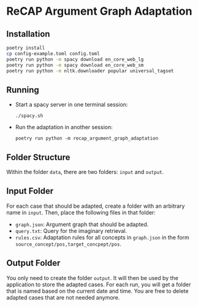 # ReCAP Argument Graph Adaptation

## Installation

```sh
poetry install
cp config-example.toml config.toml
poetry run python -m spacy download en_core_web_lg
poetry run python -m spacy download en_core_web_sm
poetry run python -m nltk.downloader popular universal_tagset
```

## Running

- Start a spacy server in one terminal session:

  `./spacy.sh`

- Run the adaptation in another session:

  `poetry run python -m recap_argument_graph_adaptation`

## Folder Structure

Within the folder `data`, there are two folders: `input` and `output`.

## Input Folder

For each case that should be adapted, create a folder with an arbitrary name in `input`.
Then, place the following files in that folder:

- `graph.json`: Argument graph that should be adapted.
- `query.txt`: Query for the imaginary retrieval.
- `rules.csv`: Adaptation rules for all concepts in `graph.json` in the form `source_concept/pos,target_concpept/pos`.

## Output Folder

You only need to create the folder `output`.
It will then be used by the application to store the adapted cases.
For each run, you will get a folder that is named based on the current date and time.
You are free to delete adapted cases that are not needed anymore.

